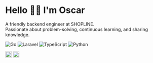 # Hello 🙌🏻 I'm Oscar
A friendly backend engineer at SHOPLINE.  
Passionate about problem-solving, continuous learning, and sharing knowledge.

![Go](https://img.shields.io/badge/Go-003366?logo=go&logoColor=white)
![Laravel](https://img.shields.io/badge/Laravel-8B1E22?logo=laravel&logoColor=white)
![TypeScript](https://img.shields.io/badge/TypeScript-1E4F91?logo=typescript&logoColor=white)
![Python](https://img.shields.io/badge/Python-FFE680?style=flat&logo=python&logoColor=black)

[<img src="https://cdn-icons-png.flaticon.com/512/3536/3536505.png" width="20">](https://www.linkedin.com/in/oscar-chiu-4a9a86171/)
[<img src="https://cdn-icons-png.flaticon.com/512/5968/5968534.png" width="20">](mailto:chiu2000711@gmail.com)

